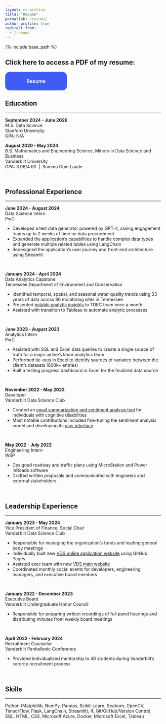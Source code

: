 ```yaml
---
layout: cv-archive
title: "Resume"
permalink: /resume/
author_profile: true
redirect_from:
  - /resume
---
```


<style>
a.uline {text-decoration:underline;}
</style>

{% include base_path %}

## Click here to access a PDF of my resume:

<style type="text/css">
.button-28 {
  appearance: none;
  background-color: #405cf5;
  border: 2px solid #405cf5;
  border-radius: 15px;
  box-sizing: border-box;
  color: #fff;
  cursor: pointer;
  display: inline-block;
  font-family: Roobert,-apple-system,BlinkMacSystemFont,"Segoe UI",Helvetica,Arial,sans-serif,"Apple Color Emoji","Segoe UI Emoji","Segoe UI Symbol";
  font-size: 16px;
  font-weight: 600;
  line-height: normal;
  margin: 0;
  min-height: 60px;
  min-width: 0;
  outline: none;
  padding: 16px 24px;
  text-align: center;
  text-decoration: none;
  transition: all 300ms cubic-bezier(.23, 1, 0.32, 1);
  user-select: none;
  -webkit-user-select: none;
  touch-action: manipulation;
  width: 200px;
  will-change: transform;
}

.button-28:disabled {
  pointer-events: none;
}

.button-28:hover {
  color: #3B3B3B;
  background-color: transparent;
}

.button-28:active {
  box-shadow: none;
}
</style>


<a href="../files/Brooke M Stevens CV August 2024.pdf" target="_blank" rel="noopener noreferrer">
  <button class="button-28" role="button">Resume</button>
</a>

<br>


## Education
---
**September 2024 - June 2026**<br>
M.S. Data Science<br>
Stanford University<br>
GPA: N/A<br>

**August 2020 - May 2024**<br>
B.S. Mathematics and Engineering Science, Minors in Data Science and Business<br>
Vanderbilt University<br>
GPA: 3.98/4.00  |  Summa Cum Laude

<br>


## Professional Experience
---

**June 2024 - August 2024**<br>
Data Science Intern<br>
PwC<br>
<ul><li>Developed a test data generator powered by GPT-4, saving engagement teams up to 2 weeks of time on data procurement</li>
<li>Expanded the application’s capabilities to handle complex data types and generate multiple related tables using LangChain</li>
<li>Redesigned the application’s user journey and front-end architecture using Streamlit</li></ul><br>

**January 2024 - April 2024**<br>
Data Analytics Capstone<br>
Tennessee Department of Environment and Conservation<br>
<ul><li>Identified temporal, spatial, and seasonal water quality trends using 33 years of data across 86 monitoring sites in Tennessee</li>
<li>Presented <a href="https://drive.google.com/file/d/1s-SttaiNr4K9fc6h9-gWHgiYAWPm7o6x/view?usp=sharing" target="_blank" rel="noopener noreferrer">notable analytic insights</a> to TDEC team once a month</li>
<li>Assisted with transition to Tableau to automate analytic processes</li></ul><br>

**June 2023 - August 2023**<br>
Analytics Intern<br>
PwC<br>
<ul><li>Assisted with SQL and Excel data queries to create a single source of truth for a major airline’s labor analytics team</li>
<li>Performed tie-outs in Excel to identify sources of variance between the client’s datasets (800k+ entries)</li>
<li>Built a testing progress dashboard in Excel for the finalized data source</li></ul><br>

**November 2022 - May 2023**<br>
Developer<br>
Vanderbilt Data Science Club<br>
<ul><li>Created an <a href="https://drive.google.com/file/d/1EKIKc_6ZSj1BTgPF4sinpLFc7U0ptm4K/view?usp=sharing" target="_blank" rel="noopener noreferrer">email summarization and sentiment analysis tool</a> for individuals with cognitive disabilities</li>
<li>Most notable contributions included fine-tuning the sentiment analysis model and developing its <a href="https://drive.google.com/file/d/170Y31_6oocN9isx6AQFvJZlF1y78FOJR/view?usp=sharing" target="_blank" rel="noopener noreferrer">user interface</a></li></ul><br>

**May 2022 - July 2022**<br>
Engineering Intern<br>
WSP<br>
<ul><li>Designed roadway and traffic plans using MicroStation and Power InRoads software</li>
<li>Drafted written proposals and communicated with engineers and external stakeholders</li></ul><br>


## Leadership Experience
---

**January 2023 - May 2024**<br>
Vice President of Finance, Social Chair<br>
Vanderbilt Data Science Club<br>
<ul><li>Responsible for managing the organization’s funds and leading general body meetings</li>
<li>Individually built new <a href="https://vandydatascience-internal.github.io/" target="_blank" rel="noopener noreferrer">VDS online application website</a> using GitHub Pages</li>
<li> Assisted exec team with new <a href="https://vandy-data-science.netlify.app/" target="_blank" rel="noopener noreferrer">VDS main website</a></li>
<li>Coordinated monthly social events for developers, engineering managers, and executive board members</li></ul><br>

**January 2022 - December 2023**<br>
Executive Board<br>
Vanderbilt Undergraduate Honor Council<br>
<ul><li>Responsible for preparing written recordings of full panel hearings and distributing minutes from weekly board meetings</li></ul><br>

**April 2022 - February 2024**<br>
Recruitment Counselor<br>
Vanderbilt Panhellenic Conference<br>
<ul><li>Provided individualized mentorship to 40 students during Vanderbilt’s sorority recruitment process</li></ul><br>


## Skills
---
Python (Matplotlib, NumPy, Pandas, Scikit-Learn, Seaborn, OpenCV, TensorFlow, Flask, LangChain, Streamlit), R, Git/GitHub/Version Control, SQL, HTML, CSS, Microsoft Azure, Docker, Microsoft Excel, Tableau<br>

